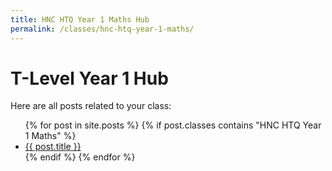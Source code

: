 ```yaml
---
title: HNC HTQ Year 1 Maths Hub
permalink: /classes/hnc-htq-year-1-maths/
---
```


<h1>T-Level Year 1 Hub</h1>
<p>Here are all posts related to your class:</p>

<ul>
  {% for post in site.posts %}
    {% if post.classes contains "HNC HTQ Year 1 Maths" %}
      <li><a href="{{'/engineering-hub' | append: post.url }}">{{ post.title }}</a></li>
    {% endif %}
  {% endfor %}
</ul>
